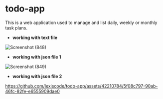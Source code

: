 # todo-app
This is a web application used to manage and list daily, weekly or monthly task plans.

- **working with text file**

![Screenshot (848)](https://github.com/lexiscode/todo-app/assets/42210784/6a88d377-2174-4ad6-a88b-2ecb993fd5fa)

- **working with json file 1**

![Screenshot (849)](https://github.com/lexiscode/todo-app/assets/42210784/44a93be3-a172-4e5d-a811-a345f1da4654)

- **working with json file 2**

https://github.com/lexiscode/todo-app/assets/42210784/5f08c797-90ab-46fc-82fe-e6555909dae0

